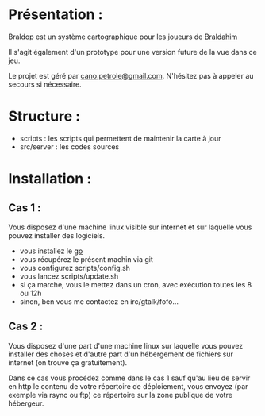 Présentation :
==============

Braldop est un système cartographique pour les joueurs de [Braldahim](http://www.braldahim.com)

Il s'agit également d'un prototype pour une version future de la vue dans ce jeu.

Le projet est géré par cano.petrole@gmail.com. N'hésitez pas à appeler au secours si nécessaire.



Structure :
===========

* scripts : les scripts qui permettent de maintenir la carte à jour
* src/server : les codes sources


Installation :
==============

Cas 1 :
-------

Vous disposez d'une machine linux visible sur internet et sur laquelle vous pouvez installer des logiciels.

* vous installez le [go](http://golang.org)
* vous récupérez le présent machin via git
* vous configurez scripts/config.sh
* vous lancez scripts/update.sh
* si ça marche, vous le mettez dans un cron, avec exécution toutes les 8 ou 12h
* sinon, ben vous me contactez en irc/gtalk/fofo...

Cas 2 :
-------

Vous disposez d'une part d'une machine linux sur laquelle vous pouvez installer des choses et d'autre part d'un hébergement de fichiers sur internet (on trouve ça gratuitement).

Dans ce cas vous procédez comme dans le cas 1 sauf qu'au lieu de servir en http le contenu de votre répertoire de déploiement, vous envoyez (par exemple via rsync ou ftp) ce répertoire sur la zone publique de votre hébergeur.
	
